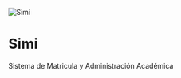 ![Simi](https://raw.githubusercontent.com/ISETH1998/simi-server/master/image/logo.PNG?token=AKU5J74IBSDVPTUSX37KD2S6FMOBC)

# Simi
Sistema de Matricula y Administración Académica
